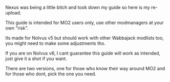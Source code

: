 Nexus was being a little bitch and took down my guide so here is my re-upload.

This guide is intended for MO2 users only, use other modmanagers at your own "risk".

Its made for Nolvus v5 but should work with other Wabbajack modlists too, you might need to make some adjustments tho.

If you are on Nolvus v6, I cant guarantee this guide will work as intended, just give it a shot if you want.

There are two versions, one for those who know their way around MO2 and for those who dont, pick the one you need.
